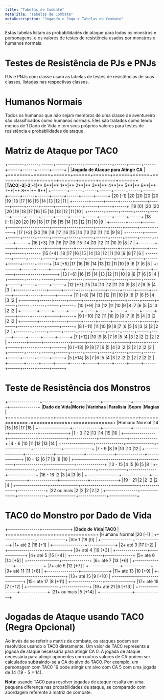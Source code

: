 ```yaml
---
title: "Tabelas de Combate"
metaTitle: "Tabelas de Combate"
metaDescription: "Jogando o Jogo > Tabelas de Combate"
---
```


Estas tabelas listam as probabilidades de ataque para todos os monstros e personagens, e os valores de testes de resistência usados por monstros e humanos normais.

# Testes de Resistência de PJs e PNJs
PJs e PNJs com classe usam as tabelas de testes de resistências de suas classes, listadas nas respectivas classes.

# Humanos Normais
Todos os humanos que não sejam membros de uma classe de aventureiro são classificados como humanos normais. Eles são tratados como tendo menos de 1 Dado de Vida e tem seus próprios valores para testes de resistência e probabilidades de ataque.

# Matriz de Ataque por TAC0

+--------+------+------+------+------+------+------+------+------+------+------+------+------+------+
|        |**Jogada de Ataque para Atingir CA**                                                      |
+========+======+======+======+======+======+======+======+======+======+======+======+======+======+
|**TAC0**|**-3**|**-2**|**-1**|** 0**|** 1**|** 2**|** 3**|** 4**|** 5**|** 6**|** 7**|** 8**|** 9**|
+--------+------+------+------+------+------+------+------+------+------+------+------+------+------+
|20 [-1] |20    |20    |20    |20    |19    |18    |17    |16    |15    |14    |13    |12    |11    |
+--------+------+------+------+------+------+------+------+------+------+------+------+------+------+
|19 [0]  |20    |20    |20    |19    |18    |17    |16    |15    |14    |13    |12    |11    |10    |
+--------+------+------+------+------+------+------+------+------+------+------+------+------+------+
|18 [+1] |20    |20    |19    |18    |17    |16    |15    |14    |13    |12    |11    |10    |9     |
+--------+------+------+------+------+------+------+------+------+------+------+------+------+------+
|17 [+2] |20    |19    |18    |17    |16    |15    |14    |13    |12    |11    |10    |9     |8     |
+--------+------+------+------+------+------+------+------+------+------+------+------+------+------+
|16 [+3] |19    |18    |17    |16    |15    |14    |13    |12    |11    |10    |9     |8     |7     |
+--------+------+------+------+------+------+------+------+------+------+------+------+------+------+
|15 [+4] |18    |17    |16    |15    |14    |13    |12    |11    |10    |9     |8     |7     |6     |
+--------+------+------+------+------+------+------+------+------+------+------+------+------+------+
|14 [+5] |17    |16    |15    |14    |13    |12    |11    |10    |9     |8     |7     |6     |5     |
+--------+------+------+------+------+------+------+------+------+------+------+------+------+------+
|13 [+6] |16    |15    |14    |13    |12    |11    |10    |9     |8     |7     |6     |5     |4     |
+--------+------+------+------+------+------+------+------+------+------+------+------+------+------+
|12 [+7] |15    |14    |13    |12    |11    |10    |9     |8     |7     |6     |5     |4     |3     |
+--------+------+------+------+------+------+------+------+------+------+------+------+------+------+
|11 [+8] |14    |13    |12    |11    |10    |9     |8     |7     |6     |5     |4     |3     |2     |
+--------+------+------+------+------+------+------+------+------+------+------+------+------+------+
|10 [+9] |13    |12    |11    |10    |9     |8     |7     |6     |5     |4     |3     |2     |2     |
+--------+------+------+------+------+------+------+------+------+------+------+------+------+------+
|9 [+10] |12    |11    |10    |9     |8     |7     |6     |5     |4     |3     |2     |2     |2     |
+--------+------+------+------+------+------+------+------+------+------+------+------+------+------+
|8 [+11] |11    |10    |9     |8     |7     |6     |5     |4     |3     |2     |2     |2     |2     |
+--------+------+------+------+------+------+------+------+------+------+------+------+------+------+
|7 [+12] |10    |9     |8     |7     |6     |5     |4     |3     |2     |2     |2     |2     |2     |
+--------+------+------+------+------+------+------+------+------+------+------+------+------+------+
|6 [+13] |9     |8     |7     |6     |5     |4     |3     |2     |2     |2     |2     |2     |2     |
+--------+------+------+------+------+------+------+------+------+------+------+------+------+------+
|5 [+14] |8     |7     |6     |5     |4     |3     |2     |2     |2     |2     |2     |2     |2     |
+--------+------+------+------+------+------+------+------+------+------+------+------+------+------+


# Teste de Resistência dos Monstros

+----------------+--------------+--------------+--------------+--------------+--------------+
|**Dado de Vida**|**Morte**     |**Varinhas**  |**Paralisia** |**Sopro**     |**Magias**    |
+================+==============+==============+==============+==============+==============+
|Humano Normal   |14            |15            |16            |17            |18            |
+----------------+--------------+--------------+--------------+--------------+--------------+
|1 - 3           |12            |13            |14            |15            |16            |
+----------------+--------------+--------------+--------------+--------------+--------------+
|4 - 6           |10            |11            |12            |13            |14            |
+----------------+--------------+--------------+--------------+--------------+--------------+
|7 - 9           |8             |9             |10            |10            |12            |
+----------------+--------------+--------------+--------------+--------------+--------------+
|10 - 12         |6             |7             |8             |8             |10            |
+----------------+--------------+--------------+--------------+--------------+--------------+
|13 - 15         |4             |5             |6             |5             |8             |
+----------------+--------------+--------------+--------------+--------------+--------------+
|16 - 18         |2             |3             |4             |3             |6             |
+----------------+--------------+--------------+--------------+--------------+--------------+
|19 - 21         |2             |2             |2             |2             |4             |
+----------------+--------------+--------------+--------------+--------------+--------------+
|22 ou mais      |2             |2             |2             |2             |2             |
+----------------+--------------+--------------+--------------+--------------+--------------+

# TAC0 do Monstro por Dado de Vida

+----------------+--------------+
|**Dado de Vida**|**TAC0**      |
+================+==============+
|Humano Normal   |20 [-1]       |
+----------------+--------------+
|Até 1           |19 [0]        |
+----------------+--------------+
|1+ até 2        |18 [+1]       |
+----------------+--------------+
|2+ até 3        |17 [+2]       |
+----------------+--------------+
|3+ até 4        |16 [+3]       |
+----------------+--------------+
|4+ até 5        |15 [+4]       |
+----------------+--------------+
|5+ até 6        |14 [+5]       |
+----------------+--------------+
|6+ até 7        |13 [+6]       |
+----------------+--------------+
|7+ até 9        |12 [+7]       |
+----------------+--------------+
|9+ até 11       |11 [+8]       |
+----------------+--------------+
|11+ até 13      |10 [+9]       |
+----------------+--------------+
|13+ até 15      |9 [+10]       |
+----------------+--------------+
|15+ até 17      |8 [+11]       |
+----------------+--------------+
|17+ até 19      |7 [+12]       |
+----------------+--------------+
|19+ até 21      |6 [+13]       |
+----------------+--------------+
|21+ ou mais     |5 [+14]       |
+----------------+--------------+

# Jogadas de Ataque usando TAC0 (Regra Opcional)
Ao invés de se referir a matriz de combate, os ataques podem ser resolvidos usando o TAC0 diretamente. Um valor de TAC0 representa a jogada de ataque necessária para atingir CA 0. A jogada de ataque necessária para atingir oponentes com outros valores de CA podem ser calculados subtraindo-se a CA do alvo do TAC0. Por exemplo, um personagem com TAC0 19 pode atingir um alvo com CA 5 com uma jogada de 14 (19 - 5 = 14).

**Nota**: usando TAC0 para resolver jogadas de ataque resulta em uma pequena diferença nas probabilidades de ataque, se comparado com abordagem referente à matriz de combate.


